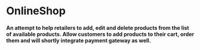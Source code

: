 # OnlineShop

####   An attempt to help retailers to add, edit and delete products from the list of available products. Allow customers to add products to their cart, order them and will shortly integrate payment gateway as well.  
